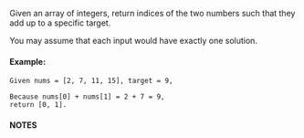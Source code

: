                                                                                                                                                                                                                                                                                                                                                                                                                                                                                                                                                                                                                                                                                      Given an array of integers, return indices of the two numbers such that they add up to a specific target.

You may assume that each input would have exactly one solution.

#### Example:

```
Given nums = [2, 7, 11, 15], target = 9, 

Because nums[0] + nums[1] = 2 + 7 = 9, 
return [0, 1].
```

#### NOTES

```























```



